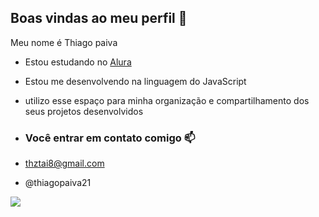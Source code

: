 ## Boas vindas ao meu perfil 💙

Meu nome é Thiago paiva

- Estou estudando no [Alura](https://www.alura.com.br)
- Estou me desenvolvendo na linguagem do JavaScript
- utilizo esse espaço para minha organização e compartilhamento dos seus projetos desenvolvidos

- ### Você entrar em contato comigo 📫

- thztai8@gmail.com
  
- @thiagopaiva21

![](https://media1.tenor.com/m/opEBWw0uddoAAAAC/umm.gif)
